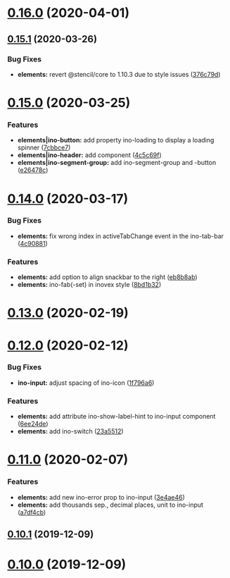 # [0.16.0](https://gitlab.inovex.de/inovex-elements/core/compare/v0.15.1...v0.16.0) (2020-04-01)



## [0.15.1](https://gitlab.inovex.de/inovex-elements/core/compare/v0.15.0...v0.15.1) (2020-03-26)


### Bug Fixes

* **elements:** revert @stencil/core to 1.10.3 due to style issues ([376c79d](https://gitlab.inovex.de/inovex-elements/core/commit/376c79d94d45c4ab52bbf635bbfa9c446a0d7264))



# [0.15.0](https://gitlab.inovex.de/inovex-elements/core/compare/v0.14.0...v0.15.0) (2020-03-25)


### Features

* **elements|ino-button:** add property ino-loading to display a loading spinner ([7cbbce7](https://gitlab.inovex.de/inovex-elements/core/commit/7cbbce7058162e2a585ce08431d28e0113a19cf8))
* **elements|ino-header:** add component ([4c5c69f](https://gitlab.inovex.de/inovex-elements/core/commit/4c5c69f5f97f43beb462197aad0c62ffab2e80b6))
* **elements|ino-segment-group:** add ino-segment-group and -button ([e26478c](https://gitlab.inovex.de/inovex-elements/core/commit/e26478cf593052c23cd707ecb678997dd5cd6e85))



# [0.14.0](https://gitlab.inovex.de/inovex-elements/core/compare/v0.13.0...v0.14.0) (2020-03-17)


### Bug Fixes

* **elements:** fix wrong index in activeTabChange event in the ino-tab-bar ([4c90881](https://gitlab.inovex.de/inovex-elements/core/commit/4c908817d62af58fc6442ebd5271c5b099ade997))


### Features

* **elements:** add option to align snackbar to the right ([eb8b8ab](https://gitlab.inovex.de/inovex-elements/core/commit/eb8b8ab39660e0f5fe4ea3a99ae5aa338b37d31a))
* **elements:** ino-fab(-set) in inovex style ([8bd1b32](https://gitlab.inovex.de/inovex-elements/core/commit/8bd1b32458f60ce2c876e005e5cbc1159e269587))



# [0.13.0](https://gitlab.inovex.de/inovex-elements/core/compare/v0.12.0...v0.13.0) (2020-02-19)



# [0.12.0](https://gitlab.inovex.de/inovex-elements/core/compare/v0.11.0...v0.12.0) (2020-02-12)


### Bug Fixes

* **ino-input:** adjust spacing of ino-icon ([1f796a6](https://gitlab.inovex.de/inovex-elements/core/commit/1f796a64bcd69d1dba450127589174fb1f3d0562))


### Features

* **elements:** add attribute ino-show-label-hint to ino-input component ([6ee24de](https://gitlab.inovex.de/inovex-elements/core/commit/6ee24de3e8953967e28483a7cc2c83e136a5d0bc))
* **elements:** add ino-switch ([23a5512](https://gitlab.inovex.de/inovex-elements/core/commit/23a55126912e218b47170b9a0442b1c2924cc3d7))



# [0.11.0](https://gitlab.inovex.de/inovex-elements/core/compare/v0.10.1...v0.11.0) (2020-02-07)


### Features

* **elements:** add new ino-error prop to ino-input ([3e4ae46](https://gitlab.inovex.de/inovex-elements/core/commit/3e4ae46b5cc26f57dd0c43ffac3b1d1d47d1d626))
* **elements:** add thousands sep., decimal places, unit to ino-input ([a7df4cb](https://gitlab.inovex.de/inovex-elements/core/commit/a7df4cbe13e12c8069fddf29e760df080ccbcfd6))



## [0.10.1](http://gitlab.inovex.de:2424/inovex-elements/core/compare/v0.10.0...v0.10.1) (2019-12-09)



# [0.10.0](http://gitlab.inovex.de:2424/inovex-elements/core/compare/v0.9.0...v0.10.0) (2019-12-09)



